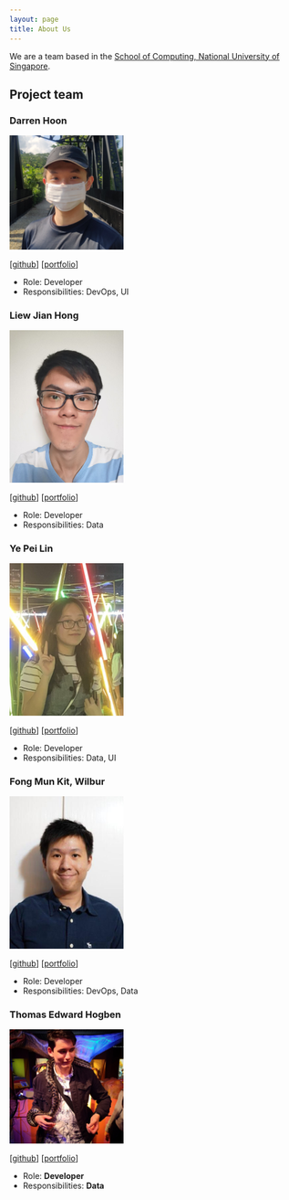 ```yaml
---
layout: page
title: About Us
---
```


We are a team based in the [School of Computing, National University of Singapore](http://www.comp.nus.edu.sg).

## Project team

### Darren Hoon

<img src="images/darrenhoon.png" width="200px">

[[github](https://github.com/darrenhoon)]
[[portfolio](team/darrenhoon.md)]

* Role: Developer
* Responsibilities: DevOps, UI

### Liew Jian Hong

<img src="images/jianh0ng.png" width="200px">

[[github](http://github.com/jianh0ng)] [[portfolio](team/jianh0ng.md)]

* Role: Developer
* Responsibilities: Data

### Ye Pei Lin

<img src="images/peilinye.png" width="200px">

[[github](http://github.com/peilinye)]
[[portfolio](team/peilinye.md)]

* Role: Developer
* Responsibilities: Data, UI

### Fong Mun Kit, Wilbur

<img src="images/wilburrito.png" width="200px">

[[github](http://github.com/wilburrito)]
[[portfolio](team/wilburrito.md)]

* Role: Developer
* Responsibilities: DevOps, Data

### Thomas Edward Hogben

<img src="images/bananatechs.png" width="200px">

[[github](http://github.com/BananaTechs)]
[[portfolio](team/BananaTechs.md)]

* Role: **Developer**
* Responsibilities: **Data**

